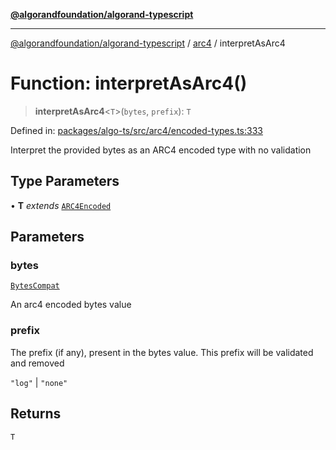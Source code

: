[**@algorandfoundation/algorand-typescript**](../../../README.md)

***

[@algorandfoundation/algorand-typescript](../../../README.md) / [arc4](../README.md) / interpretAsArc4

# Function: interpretAsArc4()

> **interpretAsArc4**\<`T`\>(`bytes`, `prefix`): `T`

Defined in: [packages/algo-ts/src/arc4/encoded-types.ts:333](https://github.com/algorandfoundation/puya-ts/blob/89ee9cf9a58d93e3ffbb727cfadf537835799a71/packages/algo-ts/src/arc4/encoded-types.ts#L333)

Interpret the provided bytes as an ARC4 encoded type with no validation

## Type Parameters

• **T** *extends* [`ARC4Encoded`](../classes/ARC4Encoded.md)

## Parameters

### bytes

[`BytesCompat`](../../../type-aliases/BytesCompat.md)

An arc4 encoded bytes value

### prefix

The prefix (if any), present in the bytes value. This prefix will be validated and removed

`"log"` | `"none"`

## Returns

`T`
